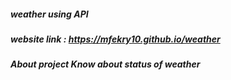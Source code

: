 ##### weather using API
##### website link : https://mfekry10.github.io/weather

##### About project Know about status of weather 
